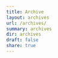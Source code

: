 ```yaml
---
title: Archive
layout: archives
url: /archives/
summary: archives
dir: archives
draft: false
share: true
---
```

